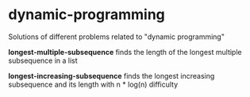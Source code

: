 # dynamic-programming
Solutions of different problems related to "dynamic programming"

<b>longest-multiple-subsequence</b> finds the length of the longest multiple subsequence in a list

<b>longest-increasing-subsequence</b> finds the longest increasing subsequence and its length with n * log(n) difficulty 
